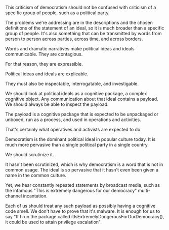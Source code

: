 This criticism of democratism should not be confused with criticism of a specific group of people, such as a political party.

The problems we're addressing are in the descriptions and the chosen definitions of the statement of an ideal, so it is much broader than a specific group of people. It's also something that can be transmitted by words from person to person across parties, across time, and across borders.

Words and dramatic narratives make political ideas and ideals communicable. They are contagious.

For that reason, they are expressible.

Political ideas and ideals are explicable.

They must also be inspectable, interrogatable, and investigable.

We should look at political ideals as a cognitive package, a complex cognitive object. Any communication about that ideal contains a payload. We should always be able to inspect the payload.

The payload is a cognitive package that is expected to be unpackaged or unboxed, run as a process, and used in operations and activities.

That's certainly what operatives and activists are expected to do.

Democratism is the dominant political ideal in popular culture today. It is much more pervasive than a single political party in a single country.

We should scrutinize it.

It hasn't been scrutinized, which is why democratism is a word that is not in common usage. The ideal is so pervasive that it hasn't even been given a name in the common culture.

Yet, we hear constantly repeated statements by broadcast media, such as the infamous "This is extremely dangerous for our democracy" multi-channel incantation.

Each of us should treat any such payload as possibly having a cognitive code smell. We don't have to prove that it's malware. It is enough for us to say "If I run the package called itIsExtremelyDangerousForOurDemocracy(), it could be used to attain privilege escalation".